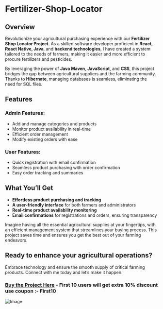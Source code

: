 # Fertilizer-Shop-Locator

## Overview  
Revolutionize your agricultural purchasing experience with our **Fertilizer Shop Locator Project**. As a skilled software developer proficient in **React, React Native, Java**, and **backend technologies**, I have created a system tailored to the needs of farmers, making it easier and more efficient to procure fertilizers and pesticides.  

By leveraging the power of **Java Maven**, **JavaScript**, and **CSS**, this project bridges the gap between agricultural suppliers and the farming community. Thanks to **Hibernate**, managing databases is seamless, eliminating the need for SQL files.  

## Features

### **Admin Features:**  
- Add and manage categories and products  
- Monitor product availability in real-time  
- Efficient order management  
- Modify existing orders with ease  

### **User Features:**  
- Quick registration with email confirmation  
- Seamless product purchasing with order confirmation  
- Easy order tracking and summaries  

## What You’ll Get  
- **Effortless product purchasing and tracking**  
- **A user-friendly interface** for both farmers and administrators  
- **Real-time product availability monitoring**  
- **Email confirmations** for registrations and orders, ensuring transparency  

Imagine having all the essential agricultural supplies at your fingertips, with an efficient management system that streamlines your buying process. This project saves time and ensures you get the best out of your farming endeavors.  

## Ready to enhance your agricultural operations?  
Embrace technology and ensure the smooth supply of critical farming products. Connect with me today and let’s make it happen.  

### [Buy the Project Here](https://topmate.io/shubhamdsk/1426561) - First 10 users will get extra 10% discount use coupon :- First10
![Image](https://github.com/user-attachments/assets/61f7e692-c7ea-4a96-b98c-28135c6e4b90)
